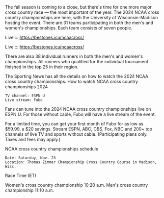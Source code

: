 The fall season is coming to a close, but there's time for one more major cross country race — the most important of the year. The 2024 NCAA cross country championships are here, with the University of Wisconsin-Madison hosting the event. There are 31 teams participating in both the men's and women's championships. Each team consists of seven people.

Live ::: https://bestones.icu/ncaacross/

Live ::: https://bestones.icu/ncaacross/

There are also 38 individual runners in both the men's and women's championships. All runners who qualified for the individual tournament finished in the top 25 in their region.

The Sporting News has all the details on how to watch the 2024 NCAA cross country championships.
How to watch NCAA cross country championships 2024

    TV channel: ESPN U
    Live stream: Fubo

Fans can tune into the 2024 NCAA cross country championships live on ESPN U. For those without cable, Fubo will have a live stream of the event.

For a limited time, you can get your first month of Fubo for as low as $59.99, a $20 savings. Stream ESPN, ABC, CBS, Fox, NBC and 200+ top channels of live TV and sports without cable. (Participating plans only. Taxes and fees may apply.)

NCAA cross country championships schedule

    Date: Saturday, Nov. 23
    Location: Thomas Zimmer Championship Cross Country Course in Madison, Wisc.

Race	Time (ET)

Women's cross country championship	10:20 a.m.
Men's cross country championship	11:10 a.m.
